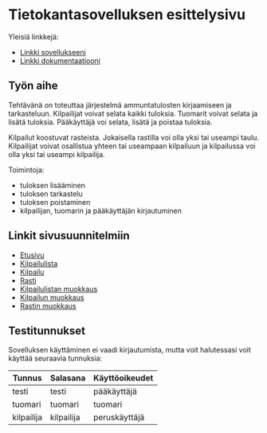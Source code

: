 # Tietokantasovelluksen esittelysivu

Yleisiä linkkejä:

* [Linkki sovellukseeni](http://otanttu.users.cs.helsinki.fi/ammutulos/)
* [Linkki dokumentaatiooni](https://github.com/ootee/Tsoha-Bootstrap/blob/master/doc/dokumentaatio.pdf)

## Työn aihe

Tehtävänä on toteuttaa järjestelmä ammuntatulosten kirjaamiseen ja tarkasteluun. Kilpailijat voivat selata kaikki tuloksia. Tuomarit voivat selata ja lisätä tuloksia. Pääkäyttäjä voi selata, lisätä ja poistaa tuloksia.

Kilpailut koostuvat rasteista. Jokaisella rastilla voi olla yksi tai useampi taulu. Kilpailijat voivat osallistua yhteen tai useampaan kilpailuun ja kilpailussa voi olla yksi tai useampi kilpailija.


Toimintoja:

- tuloksen lisääminen
- tuloksen tarkastelu
- tuloksen poistaminen
- kilpailijan, tuomarin ja pääkäyttäjän kirjautuminen 

## Linkit sivusuunnitelmiin
* [Etusivu](http://otanttu.users.cs.helsinki.fi/ammutulos/)
* [Kilpailulista](http://otanttu.users.cs.helsinki.fi/ammutulos/kilpailulista)
* [Kilpailu](http://otanttu.users.cs.helsinki.fi/ammutulos/kilpailu)
* [Rasti](otanttu.users.cs.helsinki.fi/ammutulos/rasti)
* [Kilpailulistan muokkaus](http://otanttu.users.cs.helsinki.fi/ammutulos/kilpailulista_edit)
* [Kilpailun muokkaus](http://otanttu.users.cs.helsinki.fi/ammutulos/kilpailu_edit)
* [Rastin muokkaus](http://otanttu.users.cs.helsinki.fi/ammutulos/rasti_edit)

## Testitunnukset

Sovelluksen käyttäminen ei vaadi kirjautumista, mutta voit halutessasi voit käyttää seuraavia tunnuksia:

Tunnus  |Salasana|Käyttöoikeudet
--------|--------|---------------
testi|testi|pääkäyttäjä
tuomari|tuomari|tuomari
kilpailija|kilpailija|peruskäyttäjä